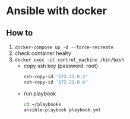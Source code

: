 # Ansible with docker

## How to
1. `docker-compose up -d --force-recreate`
2. check container healty
3. `docker exec -it control_machine /bin/bash`
   - copy ssh key (password: root)
        ```bash
        ssh-copy-id '172.21.0.3'
        ssh-copy-id '172.21.0.4'
        ```
   - run playbook
        ```bash
        cd ~/playbooks
        ansible-playbook playbook.yml
        ```